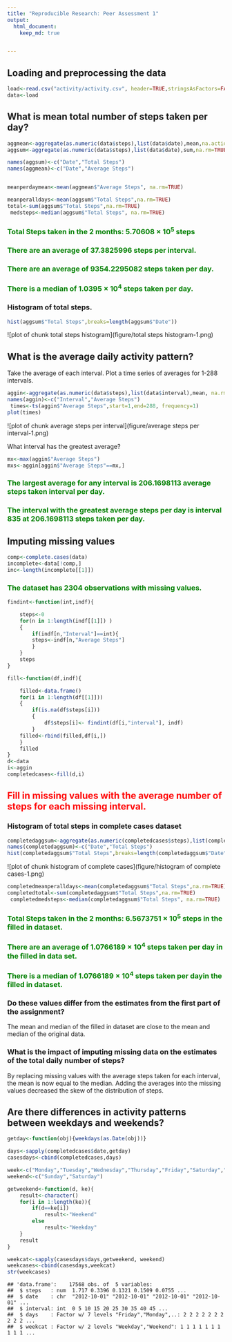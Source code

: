 ```yaml
---
title: "Reproducible Research: Peer Assessment 1"
output: 
  html_document:
    keep_md: true


---
```

<style type="text/css">
p.import { color:green;}
p.import1{color:red;}
</style>


## Loading and preprocessing the data


```r
load<-read.csv("activity/activity.csv", header=TRUE,stringsAsFactors=FALSE)
data<-load
```


## What is mean total number of steps taken per day?


```r
aggmean<-aggregate(as.numeric(data$steps),list(data$date),mean,na.action=na.omit)
aggsum<-aggregate(as.numeric(data$steps),list(data$date),sum,na.rm=TRUE)

names(aggsum)<-c("Date","Total Steps")
names(aggmean)<-c("Date","Average Steps")


meanperdaymean<-mean(aggmean$"Average Steps", na.rm=TRUE)

meanperalldays<-mean(aggsum$"Total Steps",na.rm=TRUE)
total<-sum(aggsum$"Total Steps",na.rm=TRUE)
 medsteps<-median(aggsum$"Total Steps", na.rm=TRUE)
```
### <p class=import>Total Steps taken in the 2 months: 5.70608 &times; 10<sup>5</sup> steps</p>

### <p class=import>There are an average of 37.3825996 steps per interval. </p>

### <p class=import>There are an average of 9354.2295082 steps taken per day. </p>

### <p class=import>There is a median of 1.0395 &times; 10<sup>4</sup> steps taken per day. </p>

### Histogram of total steps.

```r
hist(aggsum$"Total Steps",breaks=length(aggsum$"Date"))
```

![plot of chunk total steps histogram](figure/total steps histogram-1.png) 



## What is the average daily activity pattern?


Take the average of each interval.
Plot a time series of averages for 1-288 intervals.

```r
aggin<-aggregate(as.numeric(data$steps),list(data$interval),mean, na.rm=TRUE)
names(aggin)<-c("Interval","Average Steps")
 times<-ts(aggin$"Average Steps",start=1,end=288, frequency=1)
plot(times)
```

![plot of chunk average steps per interval](figure/average steps per interval-1.png) 

What interval has the greatest average?

```r
mx<-max(aggin$"Average Steps")
mxs<-aggin[aggin$"Average Steps"==mx,]
```
### <p class=import>The largest average for any interval is 206.1698113 average steps taken interval per day. </p>
### <p class=import>The interval with the greatest average steps per day is interval 835 at 206.1698113 steps taken per day. </p>








## Imputing missing values



```r
comp<-complete.cases(data)
incomplete<-data[!comp,]
inc<-length(incomplete[[1]])
```
### <p class=import>The dataset has 2304 observations with missing values.</p>



```r
findint<-function(int,indf){

	steps<-0
	for(n in 1:length(indf[[1]]) )
	{ 
		if(indf[n,"Interval"]==int){
		steps<-indf[n,"Average Steps"]
	   	}
	}
	steps
}

fill<-function(df,indf){

	filled<-data.frame()
	for(i in 1:length(df[[1]]))
	{
		if(is.na(df$steps[i]))
		{
			df$steps[i]<- findint(df[i,"interval"], indf)
		}
	filled<-rbind(filled,df[i,])
	}
	filled
}
d<-data
i<-aggin
completedcases<-fill(d,i)
```
## <p class=import1>Fill in missing values with the average number of steps for each missing interval.</p>

### Histogram of total steps in complete cases dataset

```r
completedaggsum<-aggregate(as.numeric(completedcases$steps),list(completedcases$date),sum,na.rm=TRUE)
names(completedaggsum)<-c("Date","Total Steps")
hist(completedaggsum$"Total Steps",breaks=length(completedaggsum$"Date"))
```

![plot of chunk histogram of complete cases](figure/histogram of complete cases-1.png) 

```r
completedmeanperalldays<-mean(completedaggsum$"Total Steps",na.rm=TRUE)
completedtotal<-sum(completedaggsum$"Total Steps",na.rm=TRUE)
 completedmedsteps<-median(completedaggsum$"Total Steps", na.rm=TRUE)
```
### <p class=import>Total Steps taken in the 2 months: 6.5673751 &times; 10<sup>5</sup> steps in the filled in dataset.</p>

### <p class=import>There are an average of 1.0766189 &times; 10<sup>4</sup> steps taken per day in the filled in data set. </p>

### <p class=import>There is a median of 1.0766189 &times; 10<sup>4</sup> steps taken per dayin the filled in dataset. </p>

### Do these values differ from the estimates from the first part of the assignment? 
The mean and median of the filled in dataset are close to the mean and median of the original data.
### What is the impact of imputing missing data on the estimates of the total daily number of steps?
By replacing missing values with the average steps taken for each interval, the mean is now equal to the median. Adding the averages into the missing values decreased the skew of the distribution of steps.



## Are there differences in activity patterns between weekdays and weekends?


```r
getday<-function(obj){weekdays(as.Date(obj))}

days<-sapply(completedcases$date,getday)
casesdays<-cbind(completedcases,days)

week<-c("Monday","Tuesday","Wednesday","Thursday","Friday","Saturday","Sunday")
weekend<-c("Sunday","Saturday")

getweekend<-function(d, ke){
	result<-character()
	for(i in 1:length(ke)){
		if(d==ke[i])
			result<-"Weekend"
		else
			result<-"Weekday"
	}
	result
}

weekcat<-sapply(casesdays$days,getweekend, weekend)
weekcases<-cbind(casesdays,weekcat)
str(weekcases)
```

```
## 'data.frame':	17568 obs. of  5 variables:
##  $ steps   : num  1.717 0.3396 0.1321 0.1509 0.0755 ...
##  $ date    : chr  "2012-10-01" "2012-10-01" "2012-10-01" "2012-10-01" ...
##  $ interval: int  0 5 10 15 20 25 30 35 40 45 ...
##  $ days    : Factor w/ 7 levels "Friday","Monday",..: 2 2 2 2 2 2 2 2 2 2 ...
##  $ weekcat : Factor w/ 2 levels "Weekday","Weekend": 1 1 1 1 1 1 1 1 1 1 ...
```











